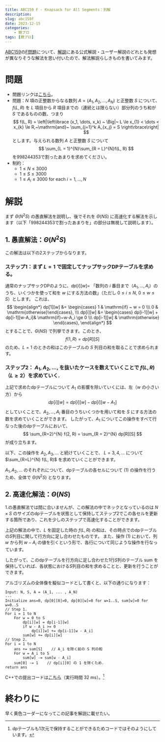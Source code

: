 ```yaml
---
title: ABC159 F - Knapsack for All Segments：別解
description: 
slug: abc159f
date: 2023-12-15
categories:
    - 競プロ
tags: [競プロ]
---
```


[ABC159](https://atcoder.jp/contests/abc159)の[F問題](https://atcoder.jp/contests/abc159/tasks/abc159_f)について、[解説](https://atcoder.jp/contests/abc159/tasks/abc159_f/editorial)にある公式解説・ユーザー解説のどれとも発想が異なりそうな解法を思い付いたので、解法解説らしきものを書いてみます。

# 問題

 - 問題リンクは[こちら](https://atcoder.jp/contests/abc159/tasks/abc159_f)。
 - 問題：$N$ 項の正整数からなる数列 $A = (A_1, A_2, \dots, A_N)$ と正整数 $S$ について、$f(L, R)$ を $L$ 項目から $R$ 項目までの（連続とは限らない）部分列のうち和が $S$ であるものの数、つまり
    $$
        f(L, R) =  \left|\left\lbrace (x_1, \dots, x_k) ~ \Big|~ L \le x_{1} < \dots < x_{k} \le R,~\mathrm{and}~ \sum_{j=1}^k A_{x_j} = S \right\rbrace\right|
    $$
    とします。与えられる数列 $A$ と正整数 $S$ について
    $$
        \sum_{L = 1}^{N}\sum_{R = L}^{N}f(L, R)
    $$
    を$998244353$で割ったあまりを求めてください。
 - 制約：
    - $1 \le N \le 3000$
    - $1 \le S \le 3000$
    - $1 \le A_i \le 3000$  for each $i=1,\dots,N$

# 解説
まず $\Theta(N^2S)$ の愚直解法を説明し、後でそれを $\Theta(NS)$ に高速化する解法を示します（以下「998244353で割ったあまりを」の部分は無視して説明します）。

## 1. 愚直解法：$\Theta(N^2S)$
この解法は以下の2ステップからなります。
### ステップ1：まず $L = 1$ で固定してナップサックDPテーブルを求める。

通常のナップサックDPのように、$dp[i][w] =$ 「数列の $i$ 番目まで（$A_1,\dots,A_i$）のうち、いくつかを使って和を $w$ にする方法の数」（ただし $0 \le i\le N,~0 \le w \le S$）とします。
これは、
    $$
    \begin{align*}
        dp[1][w] &= \begin{cases} 1 & \mathrm{if} ~ w = 0 \\\ 0 & \mathrm{otherwise}\end{cases}, \\\
        dp[i][w] &= \begin{cases} dp[i-1][w] + dp[i-1][w-A_i]& \mathrm{if}~w-A_i \ge 0 \\\ dp[i-1][w] & \mathrm{otherwise} \end{cases},
    \end{align*}
    $$
とすることで、$\Theta(NS)$ で列挙できます。このとき、
    $$
        f(1, R) = dp[R][S]
    $$
のため、$L = 1$ のときの和はこのテーブルの $S$ 列目の和を取ることで求められます。 

### ステップ2： $A_1, A_2, \dots,$ を抜いたケースを数えていくことで $f(L, R)$（$L \ge 2$）を求めていく.

上記で求めたdpテーブルについて $A_1$ の影響を除いていくには、左（$w$ の小さい方）から
$$ dp[i][w] = dp[i][w] - dp[i][w - A_1]　\tag{1} $$
としていくことで、$A_2,\dots, A_i$ 番目のうちいくつかを用いて和を $S$ にする方法の数を求めていくことができます。
したがって、$A_1$ についてこの操作をすべて行なった後のdpテーブルにおいて、
    $$
        \sum_{R=2}^{N} f(2, R) = \sum_{R = 2}^{N} dp[R][S] 
    $$
が成り立ちます。

以下、この操作を $A_2, A_3, \dots$ と続けていくことで、 $L = 3, 4, \dots$ について $\sum_{R=L}^{N} f(L, R)$ を求めていくことができます。

$A_1, A_2, \dots$ のそれぞれについて、dpテーブルの各セルについて $(1)$ の操作を行うため、全体で $\Theta(N^2S)$ となります。


## 2. 高速化解法：$\Theta(NS)$

1.の愚直解法では間に合いませんが、この解法の中でネックとなっているのは $N\times S$ のサイズのdpテーブルを状態として保持してステップ2でこの各セルを更新する箇所であり、これを少しのステップで高速化することができます。

上記の解法の中で、$L$ を固定した時の $f(L, R)$ の和は、その時点でのdpテーブルの$S$列目に関して行方向に足し合わせたものです。
また、操作 (1) において、列 $w$ から列 $w - A_i$ の値を引くという形で、各行について同じような操作を行なっています。

したがって、このdpテーブルを行方向に足し合わせた$1$行$S$列のテーブル sum を保持していれば、各状態における$S$列目の和を求めることと、更新を行うことができます。

アルゴリズムの全体像を擬似コードとして書くと、以下の通りになります：
```
Input: N, S, A = (A_1, ... , A_N)
---
Initialize ans=0, dp[0][0]=0, dp[0][w]=0 for w=1..S, sum[w]=0 for w=0..S
// Step 1.
For i = 1 to N
    For w = 0 to S
        dp[i][w] = dp[i-1][w]
        if w - A_i >= 0
            dp[i][w] += dp[i-1][w - A_i]
        sum[w] += dp[i][w]
// Step 2.
For i = 1 to N
    ans += sum[S]    // A_i を除く前の S 列の和
    For w = A_i to S
        sum[w] -= sum[w - A_i]
    sum[0] -= 1    // dp[i][0] の 1 を除くため.
return ans
```

C++での提出コードは[こちら](https://atcoder.jp/contests/abc159/submissions/48510009)（実行時間 32 ms）。[^1]

# 終わりに

早く黄色コーダーになってこの記事を解説に載せたい。


[^1]: dpテーブルも1次元で保持することができるためコードではそのようにしています。
